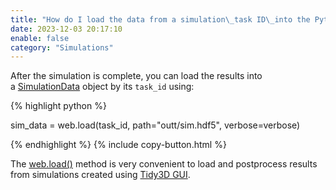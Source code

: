 ```yaml
---
title: "How do I load the data from a simulation\_task ID\_into the Python client?"
date: 2023-12-03 20:17:10
enable: false
category: "Simulations"
---
```

After the simulation is complete, you can load the results into a&nbsp;[SimulationData](https://docs.flexcompute.com/projects/tidy3d/en/latest/_autosummary/tidy3d.SimulationData.html#tidy3d.SimulationData)&nbsp;object by its `task_id` using:

<div markdown class="code-snippet">{% highlight python %}

sim_data = web.load(task_id, path="outt/sim.hdf5", verbose=verbose)

{% endhighlight %}
{% include copy-button.html %}</div>

The [web.load()](https://docs.flexcompute.com/projects/tidy3d/en/latest/_autosummary/tidy3d.web.load.html) method is very convenient to load and postprocess results from simulations created using [Tidy3D GUI](https://tidy3d.simulation.cloud/v).
